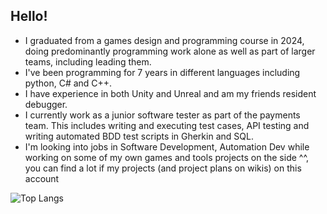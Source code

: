 ## Hello! 

- I graduated from a games design and programming course in 2024, doing predominantly programming work alone as well as part of larger teams, including leading them.
- I've been programming for 7 years in different languages including python, C# and C++.
- I have experience in both Unity and Unreal and am my friends resident debugger.
- I currently work as a junior software tester as part of the payments team. This includes writing and executing test cases, API testing and writing automated BDD test scripts in Gherkin and SQL.
- I'm looking into jobs in Software Development, Automation Dev while working on some of my own games and tools projects on the side ^^, you can find a lot if my projects (and project plans on wikis) on this account 

 ![Top Langs](https://github-readme-stats.vercel.app/api/top-langs/?username=multidimensionalsock&hide=javascript,css,scss,shaderlab,HLSL,mathematica,html&theme=tokyonight)
